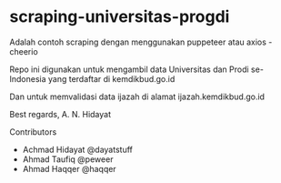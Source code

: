 # scraping-universitas-progdi
Adalah contoh scraping dengan menggunakan puppeteer atau axios - cheerio

Repo ini digunakan untuk mengambil data Universitas dan Prodi se-Indonesia yang terdaftar di kemdikbud.go.id

Dan untuk memvalidasi data ijazah di alamat ijazah.kemdikbud.go.id


Best regards,
A. N. Hidayat

Contributors 
- Achmad Hidayat @dayatstuff 
- Ahmad Taufiq @peweer
- Ahmad Haqqer @haqqer
